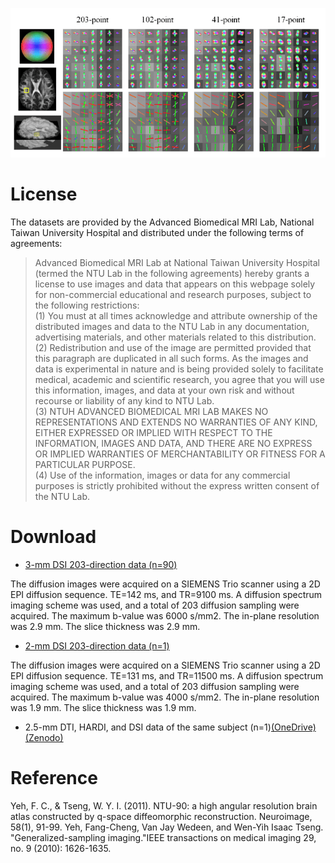 
![ntu_dsi](/images/ntu_dsi.png)

# License

The datasets are provided by the Advanced Biomedical MRI Lab, National Taiwan University Hospital and distributed under the following terms of agreements:

> Advanced Biomedical MRI Lab at National Taiwan University Hospital (termed the NTU Lab in the following agreements) hereby grants a license to use images and data that appears on this webpage solely for non-commercial educational and research purposes, subject to the following restrictions:<br>
> (1) You must at all times acknowledge and attribute ownership of the distributed images and data to the NTU Lab in any documentation, advertising materials, and other materials related to this distribution.<br>
> (2) Redistribution and use of the image are permitted provided that this paragraph are duplicated in all such forms. As the images and data is experimental in nature and is being provided solely to facilitate medical, academic and scientific research, you agree that you will use this information, images, and data at your own risk and without recourse or liability of any kind to NTU Lab.<br>
> (3) NTUH ADVANCED BIOMEDICAL MRI LAB MAKES NO REPRESENTATIONS AND EXTENDS NO WARRANTIES OF ANY KIND, EITHER EXPRESSED OR IMPLIED WITH RESPECT TO THE INFORMATION, IMAGES AND DATA, AND THERE ARE NO EXPRESS OR IMPLIED WARRANTIES OF MERCHANTABILITY OR FITNESS FOR A PARTICULAR PURPOSE.<br>
> (4) Use of the information, images or data for any commercial purposes is strictly prohibited without the express written consent of the NTU Lab.

# Download

- [3-mm DSI 203-direction data (n=90)](https://pitt-my.sharepoint.com/:f:/g/personal/yehfc_pitt_edu/Eh3uFZ8UdfREmbAXTkRbZE4BeZBEI_DaZlkx01BApzuXsQ?e=to0Hq9)

The diffusion images were acquired on a SIEMENS Trio scanner using a 2D EPI diffusion sequence. TE=142 ms, and TR=9100 ms. A diffusion spectrum imaging scheme was used, and a total of 203 diffusion sampling were acquired. The maximum b-value was 6000 s/mm2. The in-plane resolution was 2.9 mm. The slice thickness was 2.9 mm.

- [2-mm DSI 203-direction data (n=1)](https://pitt-my.sharepoint.com/:f:/g/personal/yehfc_pitt_edu/EmEs7GztOl1InBsGv0wEv0QBbhrqG3hzIX4dOUTkk__v9Q?e=EIKnTy)

The diffusion images were acquired on a SIEMENS Trio scanner using a 2D EPI diffusion sequence. TE=131 ms, and TR=11500 ms. A diffusion spectrum imaging scheme was used, and a total of 203 diffusion sampling were acquired. The maximum b-value was 4000 s/mm2. The in-plane resolution was 1.9 mm. The slice thickness was 1.9 mm.

- 2.5-mm DTI, HARDI, and DSI data of the same subject (n=1)[(OneDrive)](https://pitt-my.sharepoint.com/:f:/g/personal/yehfc_pitt_edu/Et9rFKQiG6hOuEIdmnevB50BAztbi8AbpM2NNPQAvYyQPg?e=yCbdaj) [(Zenodo)](https://zenodo.org/record/6320992) 

# Reference

Yeh, F. C., & Tseng, W. Y. I. (2011). NTU-90: a high angular resolution brain atlas constructed by q-space diffeomorphic reconstruction. Neuroimage, 58(1), 91-99.
Yeh, Fang-Cheng, Van Jay Wedeen, and Wen-Yih Isaac Tseng. "Generalized-sampling imaging."IEEE transactions on medical imaging 29, no. 9 (2010): 1626-1635.
